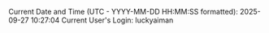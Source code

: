 Current Date and Time (UTC - YYYY-MM-DD HH:MM:SS formatted): 2025-09-27 10:27:04
Current User's Login: luckyaiman
